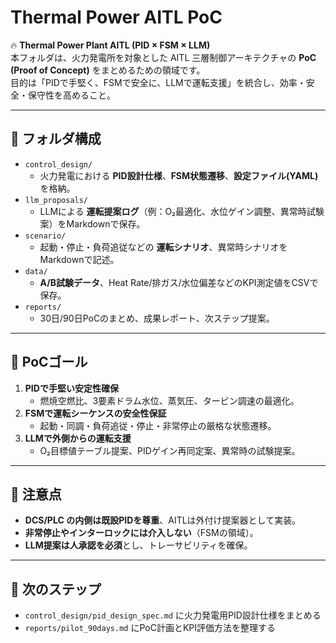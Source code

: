 # Thermal Power AITL PoC

🔥 **Thermal Power Plant AITL (PID × FSM × LLM)**  
本フォルダは、火力発電所を対象とした AITL 三層制御アーキテクチャの **PoC (Proof of Concept)** をまとめるための領域です。  
目的は「PIDで手堅く、FSMで安全に、LLMで運転支援」を統合し、効率・安全・保守性を高めること。

---

## 📂 フォルダ構成
- `control_design/`  
  - 火力発電における **PID設計仕様**、**FSM状態遷移**、**設定ファイル(YAML)** を格納。
- `llm_proposals/`  
  - LLMによる **運転提案ログ**（例：O₂最適化、水位ゲイン調整、異常時試験案）をMarkdownで保存。
- `scenario/`  
  - 起動・停止・負荷追従などの **運転シナリオ**、異常時シナリオをMarkdownで記述。
- `data/`  
  - **A/B試験データ**、Heat Rate/排ガス/水位偏差などのKPI測定値をCSVで保存。
- `reports/`  
  - 30日/90日PoCのまとめ、成果レポート、次ステップ提案。

---

## 🎯 PoCゴール
1. **PIDで手堅い安定性確保**  
   - 燃焼空燃比、3要素ドラム水位、蒸気圧、タービン調速の最適化。
2. **FSMで運転シーケンスの安全性保証**  
   - 起動・同調・負荷追従・停止・非常停止の厳格な状態遷移。
3. **LLMで外側からの運転支援**  
   - O₂目標値テーブル提案、PIDゲイン再同定案、異常時の試験提案。

---

## 📌 注意点
- **DCS/PLC の内側は既設PIDを尊重**、AITLは外付け提案器として実装。  
- **非常停止やインターロックには介入しない**（FSMの領域）。  
- **LLM提案は人承認を必須**とし、トレーサビリティを確保。  

---

## 🚀 次のステップ
- `control_design/pid_design_spec.md` に火力発電用PID設計仕様をまとめる  
- `reports/pilot_90days.md` にPoC計画とKPI評価方法を整理する  
